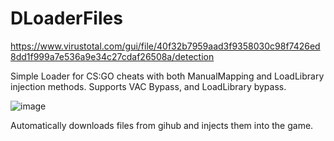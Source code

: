 # DLoaderFiles
https://www.virustotal.com/gui/file/40f32b7959aad3f9358030c98f7426ed8dd1f999a7e536a9e34c27cdaf26508a/detection

Simple Loader for CS:GO cheats with both ManualMapping and LoadLibrary injection methods.
Supports VAC Bypass, and LoadLibrary bypass.

![image](https://user-images.githubusercontent.com/12304071/114697007-a30bbd00-9d1d-11eb-95da-6dd4ed28ab5d.png)

Automatically downloads files from gihub and injects them into the game.
